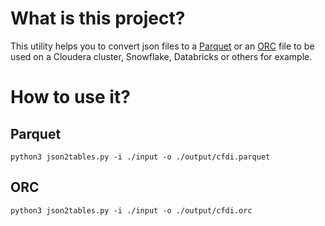 # What is this project?
This utility helps you to convert json files to a [Parquet](https://parquet.apache.org) or an [ORC](https://orc.apache.org/) file to be used on a Cloudera cluster, Snowflake, Databricks or others for example.

# How to use it?
## Parquet
```
python3 json2tables.py -i ./input -o ./output/cfdi.parquet
```
## ORC
```
python3 json2tables.py -i ./input -o ./output/cfdi.orc
```
